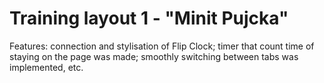 # Training layout 1 - "Minit Pujcka"
Features: connection and stylisation of Flip Clock; timer that count time of staying on the page was made; smoothly switching between tabs was implemented, etc.
